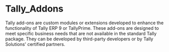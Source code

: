 # Tally_Addons

Tally add-ons are custom modules or extensions developed to enhance the functionality of Tally ERP 9 or TallyPrime. These add-ons are designed to meet specific business needs that are not available in the standard Tally package. They can be developed by third-party developers or by Tally Solutions' certified partners.
